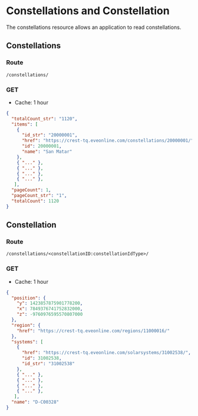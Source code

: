 # Constellations and Constellation
The constellations resource allows an application to read constellations.

## Constellations
### Route
``/constellations/``

### GET
* Cache: 1 hour

```json
{
  "totalCount_str": "1120",
  "items": [
    {
      "id_str": "20000001",
      "href": "https://crest-tq.eveonline.com/constellations/20000001/",
      "id": 20000001,
      "name": "San Matar"
    },
    { "..." },
    { "..." },
    { "..." },
    { "..." },
   ],
  "pageCount": 1,
  "pageCount_str": "1",
  "totalCount": 1120
}
```

## Constellation
### Route
``/constellations/<constellationID:constellationIdType>/``

### GET
* Cache: 1 hour

```json
{
  "position": {
    "y": 1423857875901778200,
    "x": 7849376741752832000,
    "z": -9760976595570807000
  },
  "region": {
    "href": "https://crest-tq.eveonline.com/regions/11000016/"
  },
  "systems": [
    {
      "href": "https://crest-tq.eveonline.com/solarsystems/31002538/",
      "id": 31002538,
      "id_str": "31002538"
    },
    { "..." },
    { "..." },
    { "..." },
    { "..." },
   ],
  "name": "D-C00328"
}
```